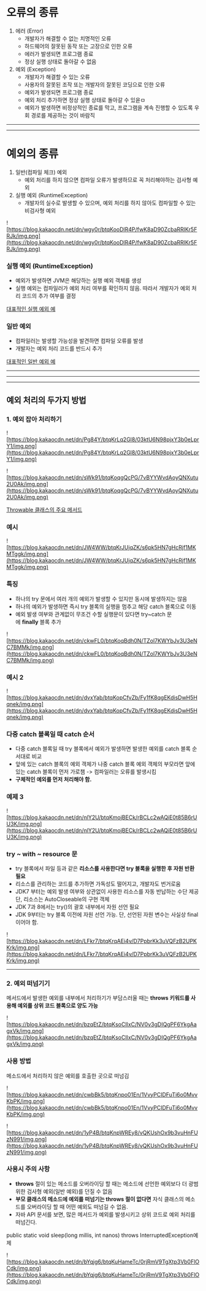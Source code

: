 # 오류의 종류

1. 에러 (Error)
    - 개발자가 해결할 수 없는 치명적인 오류
    - 하드웨어의 잘못된 동작 또는 고장으로 인한 오류
    - 에러가 발생되면 프로그램 종료
    - 정상 실행 상태로 돌아갈 수 없음
2. 예외 (Exception)
    - 개발자가 해결할 수 있는 오류
    - 사용자의 잘못된 조작 또는 개발자의 잘못된 코딩으로 인한 오류
    - 예외가 발생되면 프로그램 종료
    - 예외 처리 추가하면 정상 실행 상태로 돌아갈 수 있읃ㅁ
    - 예외가 발생하면 비정상적인 종료를 막고, 프로그램을 계속 진행할 수 있도록 우회 경로를 제공하는 것이 바람직

---

---

# 예외의 종류

1. 일반(컴파일 체크) 예외
    - 예외 처리를 하지 않으면 컴파일 오류가 발생하므로 꼭 처리해야하는 검사형 예외
2. 실행 예외 (RuntimeException)
    - 개발자의 실수로 발생할 수 있으며, 예외 처리를 하지 않아도 컴파일할 수 있는 비검사형 예외

![https://blog.kakaocdn.net/dn/wgy0r/btqKooDlR4P/fwK8aD90ZcbaRRlKr5FRJk/img.png](https://blog.kakaocdn.net/dn/wgy0r/btqKooDlR4P/fwK8aD90ZcbaRRlKr5FRJk/img.png)

### 실행 예외 (RuntimeException)

- 예외가 발생하면 JVM은 해당하는 실행 예외 객체를 생성
- 실행 예외는 컴파일러가 예외 처리 여부를 확인하지 않음. 따라서 개발자가 예외 처리 코드의 추가 여부를 결정

[대표적인 실행 예외 예](https://www.notion.so/c5d680a3b1744c58b669cf60d975965f)

### 일반 예외

- 컴파일러는 발생할 가능성을 발견하면 컴파일 오류를 발생
- 개발자는 예외 처리 코드를 반드시 추가

[대표적인 일반 예외 예](https://www.notion.so/ede36a05cdef4f0aa7618aabdcb1dfe7)

---

---

---

## 예외 처리의 두가지 방법

### 1. 예외 잡아 처리하기

![https://blog.kakaocdn.net/dn/Pg84Y/btqKrLq2Gl8/03ktU6N98pjxY3b0eLprY1/img.png](https://blog.kakaocdn.net/dn/Pg84Y/btqKrLq2Gl8/03ktU6N98pjxY3b0eLprY1/img.png)

![https://blog.kakaocdn.net/dn/sWk91/btqKoqgQcPG/7vBYYWvdAoyQNXutu2U0Ak/img.png](https://blog.kakaocdn.net/dn/sWk91/btqKoqgQcPG/7vBYYWvdAoyQNXutu2U0Ak/img.png)

[Throwable 클래스의 주요 메서드](https://www.notion.so/8ebe37de6e974360a4126d2432dd4202)

### 예시

![https://blog.kakaocdn.net/dn/JW4WW/btqKrJUjqZK/s6pk5HN7gHcRjf1MKMTggk/img.png](https://blog.kakaocdn.net/dn/JW4WW/btqKrJUjqZK/s6pk5HN7gHcRjf1MKMTggk/img.png)

### 특징

- 하나의 try 문에서 여러 개의 예외가 발생할 수 있지만 동시에 발생하지는 않음
- 하나의 예외가 발생하면 즉시 try 블록의 실행을 멈추고 해당 catch 블록으로 이동
- 예외 발생 여부와 관계없이 무조건 수할 실행문이 있다면 try~catch 문에 **finally** 블록 추가

![https://blog.kakaocdn.net/dn/ckwFL0/btqKoqBdh0N/TZol7KWYbJv3U3eNC7BMMk/img.png](https://blog.kakaocdn.net/dn/ckwFL0/btqKoqBdh0N/TZol7KWYbJv3U3eNC7BMMk/img.png)

### 예시 2

![https://blog.kakaocdn.net/dn/dvxYab/btqKopCfvZb/Fy1fK8qgEKdisDwH5Hqnek/img.png](https://blog.kakaocdn.net/dn/dvxYab/btqKopCfvZb/Fy1fK8qgEKdisDwH5Hqnek/img.png)

### 다중 catch 블록일 때 catch 순서

- 다중 catch 블록일 때 try 블록에서 예외가 발생하면 발생한 예외를 catch 블록 순서대로 비교
- 앞에 있는 catch 블록의 예외 객체가 나중 catch 블록 예외 객체의 부모라면 앞에 있는 catch 블록이 먼저 가로챔 -> 컴파일러는 오류를 발생시킴
- **구체적인 예외를 먼저 처리해야 함.**

### 예제 3

![https://blog.kakaocdn.net/dn/nlY2U/btqKmojBECk/rBCLc2wAQiE0t85B6rUU3K/img.png](https://blog.kakaocdn.net/dn/nlY2U/btqKmojBECk/rBCLc2wAQiE0t85B6rUU3K/img.png)

### try ~ with ~ resource 문

- try 블록에서 파일 등과 같은 **리소스를 사용한다면 try 블록을 실행한 후 자원 반환 필요**
- 리소스를 관리하는 코드를 추가하면 가독성도 떨어지고, 개발자도 번거로움
- JDK7 부터는 예외 발생 여부와 상관없이 사용한 리소스를 자동 반납하는 수단 제공단, 리소스는 AutoCloseable의 구현 객체
- JDK 7과 8에서는 try()의 괄호 내부에서 자원 선언 필요
- JDK 9부터는 try 블록 이전에 자원 선언 가능. 단, 선언된 자원 변수는 사실상 final이어야 함.

![https://blog.kakaocdn.net/dn/LFkr7/btqKrqAEi4v/D7PpbrKk3uVQFzB2UPKKrk/img.png](https://blog.kakaocdn.net/dn/LFkr7/btqKrqAEi4v/D7PpbrKk3uVQFzB2UPKKrk/img.png)

---

### 2. 예외 떠넘기기

메서드에서 발생한 예외를 내부에서 처리하기가 부담스러울 때는 **throws 키워드를 사용해 예외를 상위 코드 블록으로 양도 가능**

![https://blog.kakaocdn.net/dn/bzqEtZ/btqKsoClIxC/NV0v3gDIQgPF6YkgAagxVk/img.png](https://blog.kakaocdn.net/dn/bzqEtZ/btqKsoClIxC/NV0v3gDIQgPF6YkgAagxVk/img.png)

### 사용 방법

메소드에서 처리하지 않은 예외를 호출한 곳으로 떠넘김

![https://blog.kakaocdn.net/dn/cwbBk5/btqKnpo01En/1VvyPCIDFuTi6o0MvvKbPK/img.png](https://blog.kakaocdn.net/dn/cwbBk5/btqKnpo01En/1VvyPCIDFuTi6o0MvvKbPK/img.png)

![https://blog.kakaocdn.net/dn/1yP4B/btqKnpWREy8/vQKUshOx9b3vuHnFUzN991/img.png](https://blog.kakaocdn.net/dn/1yP4B/btqKnpWREy8/vQKUshOx9b3vuHnFUzN991/img.png)

### 사용시 주의 사항

- **throws** 절이 있는 메소드를 오버라이딩 할 때는 메소드에 선언한 예외보다 더 광범위한 검사형 예외(일반 예외)를 던질 수 없음
- **부모 클래스의 메소드에 예외를 떠넘기는 throws 절이 없다면** 자식 클래스의 메소드를 오버라이딩 할 때 어떤 예외도 떠넘길 수 없음.
- 자바 API 문서를 보면, 많은 메서드가 예외를 발생시키고 상위 코드로 예외 처리를 떠넘긴다.

public static void sleep(long millis, int nanos) throws InterruptedException예제

![https://blog.kakaocdn.net/dn/bYqjg6/btqKuHameTc/0rjRmV9TgXtp3Vb0FlOCdk/img.png](https://blog.kakaocdn.net/dn/bYqjg6/btqKuHameTc/0rjRmV9TgXtp3Vb0FlOCdk/img.png)

